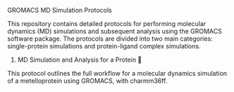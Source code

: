 GROMACS MD Simulation Protocols

This repository contains detailed protocols for performing molecular dynamics (MD) simulations and subsequent analysis using the GROMACS software package. The protocols are divided into two main categories: single-protein simulations and protein-ligand complex simulations.

1. MD Simulation and Analysis for a Protein 🧪

This protocol outlines the full workflow for a molecular dynamics simulation of a  metelloprotein using GROMACS, with charmm36ff. 
